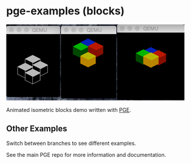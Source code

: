 # pge-examples (blocks)

![](screenshot.png)

Animated isometric blocks demo written with [PGE](https://github.com/C-D-Lewis/pge).


## Other Examples

Switch between branches to see different examples.

See the main PGE repo for more information and documentation.